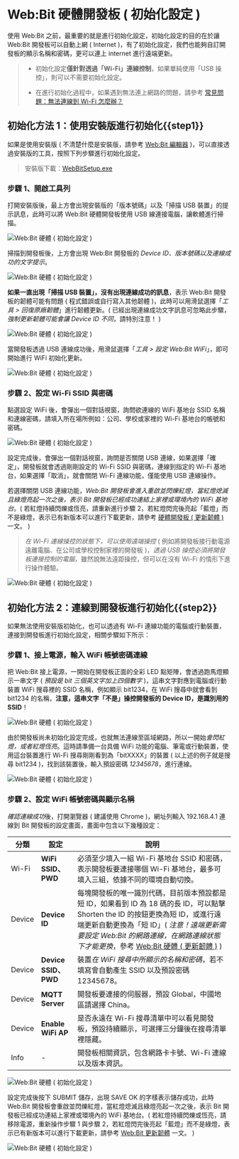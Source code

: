 # Web:Bit 硬體開發板 ( 初始化設定 )

使用 Web:Bit 之前，最重要的就是進行初始化設定，初始化設定的目的在於讓 Web:Bit 開發板可以自動上網 ( Internet )，有了初始化設定，我們也能夠自訂開發板的顯示名稱和密碼，更可以連上 internet 進行遠端更新。

>- 初始化設定**僅針對透過「Wi-Fi」連線控制**，如果單純使用「USB 操控」，則可以不需要初始化設定。
>
>- 在進行初始化過程中，如果遇到無法連上網路的問題，請參考 [常見問題：無法連線到 Wi-Fi 怎麼辦？](../../faq/wifi.html#connect1#_blank)

## 初始化方法 1：使用安裝版進行初始化{{step1}}

如果是使用安裝版 ( 不清楚什麼是安裝版，請參考 [Web:Bit 編輯器](../index.html#software) )，可以直接透過安裝版的工具，按照下列步驟進行初始化設定。

> 安裝版下載：[WebBitSetup.exe](https://ota.webduino.io/WebBitInstaller/WebBitSetup.exe#_blank)

### 步驟 1、開啟工具列

打開安裝版後，最上方會出現安裝版的「版本號碼」以及「掃描 USB 裝置」的提示訊息，此時可以將 Web:Bit 硬體開發板使用 USB 線連接電腦，讓軟體進行掃描。

![Web:Bit 硬體 ( 初始化設定 )](../../../../media/zh-tw/education/info/setup-01.jpg)

掃描到開發板後，上方會出現 Web:Bit 開發板的 *Device ID、版本號碼以及連線成功的文字提示*。

![Web:Bit 硬體 ( 初始化設定 )](../../../../media/zh-tw/education/info/setup-02-1.jpg)

**如果一直出現「掃描 USB 裝置」，沒有出現連線成功的訊息**，表示 Web:Bit 開發板的韌體可能有問題 ( 程式錯誤或自行寫入其他韌體 )，此時可以用滑鼠選擇「*工具 > 回復原廠韌體*」進行韌體更新。( 已經出現連線成功文字訊息可忽略此步驟，*強制更新韌體可能會讓 Device ID 不同*，請特別注意！ )

![Web:Bit 硬體 ( 初始化設定 )](../../../../media/zh-tw/education/info/setup-02-2.jpg)

當開發板透過 USB 連線成功後，用滑鼠選擇「*工具 > 設定 Web:Bit WiFi*」，即可開始進行 WiFi 初始化更新。

![Web:Bit 硬體 ( 初始化設定 )](../../../../media/zh-tw/education/info/setup-02.jpg)

### 步驟 2、設定 Wi-Fi SSID 與密碼

點選設定 WiFi 後，會彈出一個對話視窗，詢問欲連線的 WiFi 基地台 SSID 名稱和連線密碼，請填入所在場所例如：公司、學校或家裡的 Wi-Fi 基地台的帳號和密碼。

![Web:Bit 硬體 ( 初始化設定 )](../../../../media/zh-tw/education/info/setup-03.jpg)

設定完成後，會彈出一個對話視窗，詢問是否關閉 USB 連線，如果選擇「確定」，開發板就會透過剛剛設定的 Wi-Fi SSID 與密碼，連線到指定的 Wi-Fi 基地台，如果選擇「取消」，就會關閉 Wi-Fi 連線功能，僅能使用 USB 連線操作。

若選擇關閉 USB 連線功能，*Web:Bit 開發板會進入重啟並閃爍紅燈，當紅燈熄滅且綠燈亮起一次之後，表示 Bit 開發板已經成功連結上家裡或環境內的 WiFi 基地台*。( 若紅燈持續閃爍或恆亮，請重新進行步驟 2，若紅燈閃完後亮起「藍燈」而不是綠燈，表示已有新版本可以進行下載更新，請參考 [硬體開發板 ( 更新韌體 )](ota.html) 一文。 )

> *在 Wi-Fi 連線操控的狀態下，可以使用遠端操控* ( 例如將開發板接行動電源遠離電腦、在公司或學校控制家裡的開發板 )，*透過 USB 操控必須將開發板連接控制的電腦*，雖然說無法遠距操控，但可以在沒有 Wi-Fi 的情形下進行操作體驗。

![Web:Bit 硬體 ( 初始化設定 )](../../../../media/zh-tw/education/info/setup-04.jpg)


## 初始化方法 2：連線到開發板進行初始化{{step2}}

如果無法使用安裝版初始化，也可以透過有 Wi-Fi 連線功能的電腦或行動裝置，連接到開發板進行初始化設定，相關步驟如下所示：

### 步驟 1、接上電源，輸入 WiFi 帳號密碼連線

把 Web:Bit 接上電源，一開始在開發板正面的全彩 LED 點矩陣，會透過跑馬燈顯示一串文字 ( *預設是 bit 三個英文字加上四個數字* )，這串文字對應到電腦或行動裝置 WiFi 搜尋裡的 SSID 名稱，例如顯示 bit1234，在 WiFi 搜尋中就會看到 bit1234 的名稱，**注意，這串文字「不是」操控開發板的 Device ID，是識別用的 SSID**！

![Web:Bit 硬體 ( 初始化設定 )](../../../../media/zh-tw/education/info/setup-05.gif)

由於開發板尚未初始化設定完成，也就無法連線至區域網路，所以一開始*會閃紅燈，或者紅燈恆亮*。這時請準備一台具備 WiFi 功能的電腦、筆電或行動裝置，使用這台裝置進行 Wi-Fi 搜尋剛剛看到為「bitXXXX」的裝置 ( 以上述的例子就是搜尋 bit1234 )，找到該裝置後，輸入預設密碼 *12345678*，進行連線。

![Web:Bit 硬體 ( 初始化設定 )](../../../../media/zh-tw/education/info/setup-06.jpg)


### 步驟 2、設定 WiFi 帳號密碼與顯示名稱

*確認連線成功*後，打開瀏覽器 ( 建議使用 Chrome )，網址列輸入 192.168.4.1 連線到 Bit 開發板的設定畫面，畫面中包含以下幾種設定：

|分類|設定|說明|
|--|--|--|
|Wi-Fi|**WiFi SSID、PWD**|必須至少填入一組 Wi-Fi 基地台 SSID 和密碼，表示開發板要連接哪個 Wi-Fi 基地台，最多可填入三組，依據不同的環境自動切換。|
|Device|**Device ID**|每塊開發板的唯一識別代碼，目前版本預設都是短 ID，如果看到 ID 為 18 碼的長 ID，可以點擊 Shorten the ID 的按鈕更換為短 ID，或進行遠端更新自動更換為「短 ID」( *注意！遠端更新需要設定 Web:Bit 的網路連線，在網路連線狀態下才能更換*，參考 [Web:Bit 硬體 ( 更新韌體 )](ota.html) )|
|Device|**Device SSID、PWD**|裝置*在 WiFi 搜尋中所顯示的名稱和密碼*，若不填寫會自動產生 SSID 以及預設密碼 12345678。|
|Device|**MQTT Server**|開發板要連接的伺服器，預設 Global，中國地區請選擇 China。|
|Device|**Enable WiFi AP**|是否永遠在 Wi-Fi 搜尋清單中可以看見開發板，預設持續顯示，可選擇三分鐘後在搜尋清單裡隱藏。|
|Info|-|開發板相關資訊，包含網路卡卡號、Wi-Fi 連線以及版本資訊。|

![Web:Bit 硬體 ( 初始化設定 )](../../../../media/zh-tw/education/info/setup-07.jpg)

設定完成後按下 SUBMIT 儲存，出現 SAVE OK 的字樣表示儲存成功，此時 Web:Bit 開發板會重啟並閃爍紅燈，當紅燈熄滅且綠燈亮起一次之後，表示 Bit 開發板已經成功連結上家裡或環境內的 WiFi 基地台。( 若紅燈持續閃爍或恆亮，請移除電源，重新操作步驟 1 與步驟 2，若紅燈閃完後亮起「藍燈」而不是綠燈，表示已有新版本可以進行下載更新，請參考 [Web:Bit 更新韌體](ota.html) 一文。 )

![Web:Bit 硬體 ( 初始化設定 )](../../../../media/zh-tw/education/info/setup-08.jpg)

